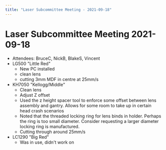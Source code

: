 ```yaml
---
title: "Laser Subcommittee Meeting - 2021-09-18"
---
```

# Laser Subcommittee Meeting 2021-09-18

-   Attendees: BruceC, NickB, BlakeS, Vincent
-   LG500 "Little Red"
    -   New PC installed
    -   clean lens
    -   cutting 3mm MDF in centre at 25mm/s
-   KH7050 "Kellogg/Middle"
    -   Clean lens
    -   Adjust Z offset
    -   Used the z height spacer tool to enforce some offset between lens assembly and gantry. Allows for some room to take up in certain head crash scenarios
    -   Noted that the threaded locking ring for lens binds in holder. Perhaps the ring is too small diameter. Consider requesting a larger diameter locking ring is manufactured.
    -   Cutting through around 25mm/s
-   LC1290 "Big Red"
    -   Was in use, didn't work on
